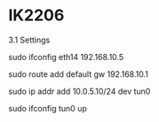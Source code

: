 # IK2206
3.1 Settings

sudo ifconfig eth14 192.168.10.5

sudo route add default gw 192.168.10.1

sudo ip addr add 10.0.5.10/24 dev tun0

sudo ifconfig tun0 up
